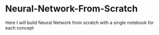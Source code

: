 # Neural-Network-From-Scratch
Here I will build Neural Network from scratch with a single notebook for each concept
